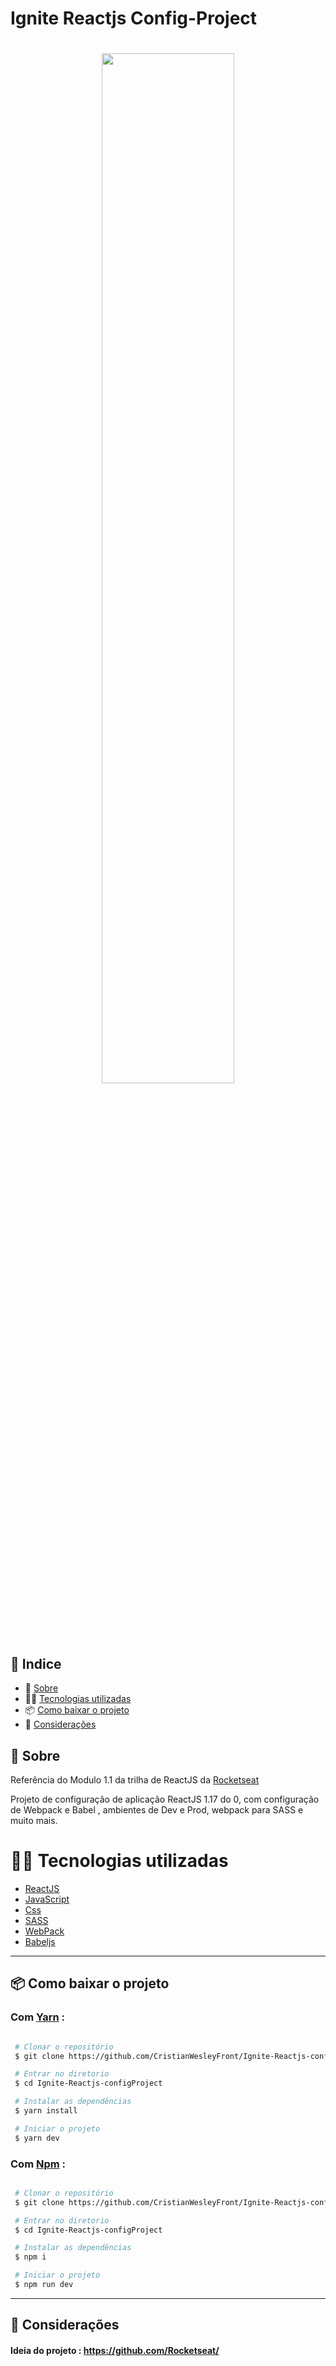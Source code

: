 # Ignite Reactjs Config-Project

<h1 align="center">
  <img src="https://miro.medium.com/max/1200/1*fs0ScMc45X9QEwno8G414A.png" width="65%"> 
</h1>

## 🚀 Indice

- 📓 [Sobre](#-Sobre)
- 👨‍💻 [Tecnologias utilizadas](#-Tecnologias-utilizadas)
- 📦 [Como baixar o projeto](#-Como-baixar-o-projeto)
- 🤝 [Considerações](#-Considerações)

## 📓 Sobre

Referência do Modulo 1.1 da trilha de ReactJS da [Rocketseat](https://github.com/Rocketseat)

Projeto de configuração de aplicação ReactJS 1.17 do 0, com configuração de Webpack e Babel , ambientes de Dev e Prod, webpack para SASS e muito mais.

# 👨‍💻 Tecnologias utilizadas

- [ReactJS](https://pt-br.reactjs.org/)
- [JavaScript](https://www.ecma-international.org/publications/standards/Ecma-262.htm)
- [Css](https://www.w3schools.com/css/css_intro.asp)
- [SASS](https://sass-lang.com/)
- [WebPack](https://webpack.js.org/)
- [Babeljs](https://babeljs.io/)

---

## 📦 Como baixar o projeto

### Com [Yarn](https://yarnpkg.com/) :

```bash

 # Clonar o repositório
 $ git clone https://github.com/CristianWesleyFront/Ignite-Reactjs-configProject

 # Entrar no diretorio
 $ cd Ignite-Reactjs-configProject

 # Instalar as dependências
 $ yarn install

 # Iniciar o projeto
 $ yarn dev


```

### Com [Npm](https://www.npmjs.com/) :

```bash

 # Clonar o repositório
 $ git clone https://github.com/CristianWesleyFront/Ignite-Reactjs-configProject

 # Entrar no diretorio
 $ cd Ignite-Reactjs-configProject

 # Instalar as dependências
 $ npm i

 # Iniciar o projeto
 $ npm run dev


```

---

## 🤝 Considerações

#### Ideia do projeto : https://github.com/Rocketseat/

